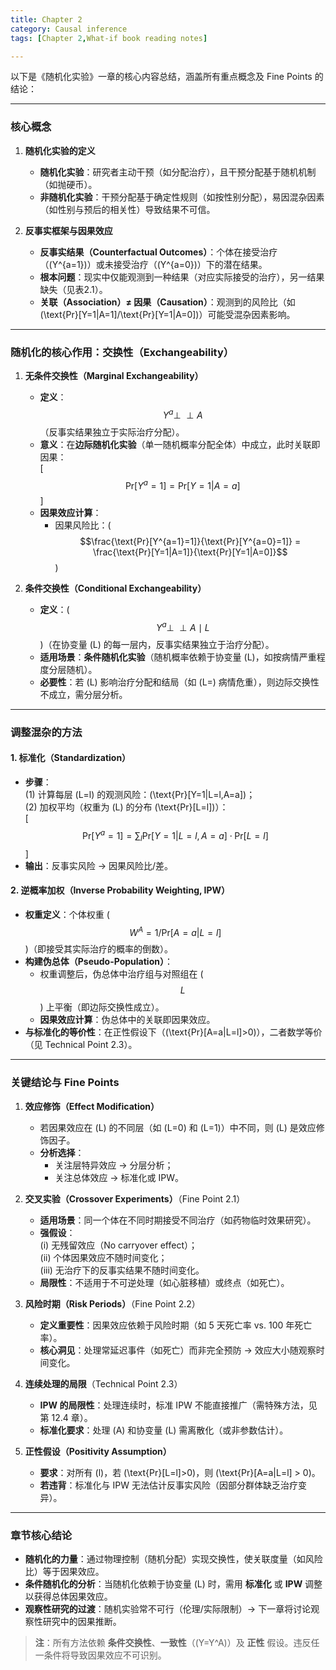 ```yaml
---
title: Chapter 2
category: Causal inference
tags: [Chapter 2,What-if book reading notes]

---
```

以下是《随机化实验》一章的核心内容总结，涵盖所有重点概念及 Fine Points 的结论：

---

### **核心概念**
1. **随机化实验的定义**  
   - **随机化实验**：研究者主动干预（如分配治疗），且干预分配基于随机机制（如抛硬币）。  
   - **非随机化实验**：干预分配基于确定性规则（如按性别分配），易因混杂因素（如性别与预后的相关性）导致结果不可信。

2. **反事实框架与因果效应**  
   - **反事实结果（Counterfactual Outcomes）**：个体在接受治疗（\(Y^{a=1}\)）或未接受治疗（\(Y^{a=0}\)）下的潜在结果。  
   - **根本问题**：现实中仅能观测到一种结果（对应实际接受的治疗），另一结果缺失（见表2.1）。  
   - **关联（Association）≠ 因果（Causation）**：观测到的风险比（如 \(\text{Pr}[Y=1|A=1]/\text{Pr}[Y=1|A=0]\)）可能受混杂因素影响。

---

### **随机化的核心作用：交换性（Exchangeability）**
1. **无条件交换性（Marginal Exchangeability）**  
   - **定义**：$$Y^a \perp\!\!\!\perp A$$（反事实结果独立于实际治疗分配）。  
   - **意义**：在**边际随机化实验**（单一随机概率分配全体）中成立，此时关联即因果：  
     \[
     $$\text{Pr}[Y^a=1] = \text{Pr}[Y=1|A=a]$$
     \]
   - **因果效应计算**：  
     - 因果风险比：\($$\frac{\text{Pr}[Y^{a=1}=1]}{\text{Pr}[Y^{a=0}=1]} = \frac{\text{Pr}[Y=1|A=1]}{\text{Pr}[Y=1|A=0]}$$\)

2. **条件交换性（Conditional Exchangeability）**  
   - **定义**：\($$Y^a \perp\!\!\!\perp A \mid L$$\)（在协变量 \(L\) 的每一层内，反事实结果独立于治疗分配）。  
   - **适用场景**：**条件随机化实验**（随机概率依赖于协变量 \(L\)，如按病情严重程度分层随机）。  
   - **必要性**：若 \(L\) 影响治疗分配和结局（如 \(L=\) 病情危重），则边际交换性不成立，需分层分析。

---

### **调整混杂的方法**
#### 1. **标准化（Standardization）**  
   - **步骤**：  
     (1) 计算每层 \(L=l\) 的观测风险：\(\text{Pr}[Y=1|L=l,A=a]\)；  
     (2) 加权平均（权重为 \(L\) 的分布 \(\text{Pr}[L=l]\)）：  
     \[
     $$\text{Pr}[Y^a=1] = \sum_l \text{Pr}[Y=1|L=l,A=a] \cdot \text{Pr}[L=l]$$
     \]  
   - **输出**：反事实风险 → 因果风险比/差。

#### 2. **逆概率加权（Inverse Probability Weighting, IPW）**  
   - **权重定义**：个体权重 \($$W^A = 1 / \text{Pr}[A=a|L=l]$$\)（即接受其实际治疗的概率的倒数）。  
   - **构建伪总体（Pseudo-Population）**：  
     - 权重调整后，伪总体中治疗组与对照组在 \($$L$$\) 上平衡（即边际交换性成立）。  
     - **因果效应计算**：伪总体中的关联即因果效应。  
   - **与标准化的等价性**：在正性假设下（\(\text{Pr}[A=a|L=l]>0\)），二者数学等价（见 Technical Point 2.3）。

---

### **关键结论与 Fine Points**
1. **效应修饰（Effect Modification）**  
   - 若因果效应在 \(L\) 的不同层（如 \(L=0\) 和 \(L=1\)）中不同，则 \(L\) 是效应修饰因子。  
   - **分析选择**：  
     - 关注层特异效应 → 分层分析；  
     - 关注总体效应 → 标准化或 IPW。

2. **交叉实验（Crossover Experiments）**（Fine Point 2.1）  
   - **适用场景**：同一个体在不同时期接受不同治疗（如药物临时效果研究）。  
   - **强假设**：  
     (i) 无残留效应（No carryover effect）；  
     (ii) 个体因果效应不随时间变化；  
     (iii) 无治疗下的反事实结果不随时间变化。  
   - **局限性**：不适用于不可逆处理（如心脏移植）或终点（如死亡）。

3. **风险时期（Risk Periods）**（Fine Point 2.2）  
   - **定义重要性**：因果效应依赖于风险时期（如 5 天死亡率 vs. 100 年死亡率）。  
   - **核心洞见**：处理常延迟事件（如死亡）而非完全预防 → 效应大小随观察时间变化。

4. **连续处理的局限**（Technical Point 2.3）  
   - **IPW 的局限性**：处理连续时，标准 IPW 不能直接推广（需特殊方法，见第 12.4 章）。  
   - **标准化要求**：处理 \(A\) 和协变量 \(L\) 需离散化（或非参数估计）。

5. **正性假设（Positivity Assumption）**  
   - **要求**：对所有 \(l\)，若 \(\text{Pr}[L=l]>0\)，则 \(\text{Pr}[A=a|L=l] > 0\)。  
   - **若违背**：标准化与 IPW 无法估计反事实风险（因部分群体缺乏治疗变异）。

---

### **章节核心结论**
- **随机化的力量**：通过物理控制（随机分配）实现交换性，使关联度量（如风险比）等于因果效应。  
- **条件随机化的分析**：当随机化依赖于协变量 \(L\) 时，需用 **标准化** 或 **IPW** 调整以获得总体因果效应。  
- **观察性研究的过渡**：随机实验常不可行（伦理/实际限制）→ 下一章将讨论观察性研究中的因果推断。

> **注**：所有方法依赖 **条件交换性**、**一致性**（\(Y=Y^A\)）及 **正性** 假设。违反任一条件将导致因果效应不可识别。
